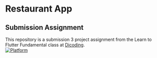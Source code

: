 # Restaurant App

## Submission Assignment
This repository is a submission 3 project assignment from the Learn to Flutter Fundamental class at [Dicoding](dicoding.com).<br>
[![Platform](https://img.shields.io/badge/Platform-flutter-blue.svg)](http://developer.android.com/index.html)
